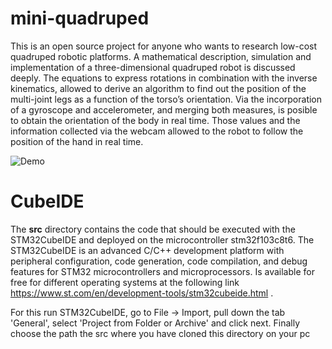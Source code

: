# mini-quadruped

This is an open source project for anyone who wants to research low-cost quadruped robotic platforms. 
A mathematical description, simulation and implementation of a three-dimensional quadruped robot is discussed 
deeply. The equations to express rotations in combination with the inverse kinematics, allowed to 
derive an algorithm to find out the position of the multi-joint legs as a function of the torso’s orientation. 
Via the incorporation of a gyroscope and accelerometer, and merging both measures, is posible to obtain the orientation 
of the body in real time. Those values and the information collected via the webcam allowed to the robot to 
follow the position of the hand in real time.

   ![Demo](https://media.giphy.com/media/i7qEreajtPtJEAiz5Z/giphy-downsized-large.gif)

# CubeIDE

The **src** directory contains the code that should be executed with the STM32CubeIDE and deployed on the microcontroller stm32f103c8t6. 
The STM32CubeIDE is an advanced C/C++ development platform with peripheral configuration, code generation, code compilation, and debug features for STM32 microcontrollers and microprocessors. Is available for free for different operating systems at the following link https://www.st.com/en/development-tools/stm32cubeide.html . 

For this run STM32CubeIDE, go to File -> Import, pull down the tab 'General', select 'Project from Folder or Archive' and click next. 
Finally choose the path the src where you have cloned this directory on your pc

